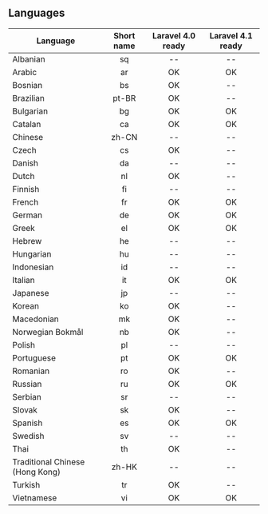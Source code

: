 
## Languages

| Language | Short name | Laravel 4.0 ready | Laravel 4.1 ready |
|----------|:----------:|:------:|:--------------:|
| Albanian | sq | -- | -- |
| Arabic | ar | OK | OK |
| Bosnian | bs | OK | -- |
| Brazilian | pt-BR | OK | -- |
| Bulgarian | bg | OK | OK |
| Catalan | ca | OK | OK |
| Chinese | zh-CN | -- | -- |
| Czech | cs | OK | -- |
| Danish | da | -- | -- |
| Dutch | nl | OK  | -- |
| Finnish | fi | --  | -- |
| French | fr | OK | OK |
| German | de | OK | OK |
| Greek | el | OK | OK |
| Hebrew | he | -- | -- |
| Hungarian | hu | -- | -- |
| Indonesian | id | -- | -- |
| Italian | it | OK | OK |
| Japanese | jp | -- | -- |
| Korean | ko | OK | -- |
| Macedonian | mk | OK | -- |
| Norwegian Bokmål | nb | OK | -- |
| Polish | pl | -- | -- |
| Portuguese | pt | OK | OK |
| Romanian | ro | OK | -- |
| Russian | ru | OK | OK |
| Serbian | sr | -- | -- |
| Slovak | sk | OK | -- |
| Spanish | es | OK | OK |
| Swedish | sv | -- | -- |
| Thai | th | OK | -- |
| Traditional Chinese (Hong Kong) | zh-HK | -- | -- |
| Turkish | tr | OK | -- |
| Vietnamese | vi | OK | OK |
